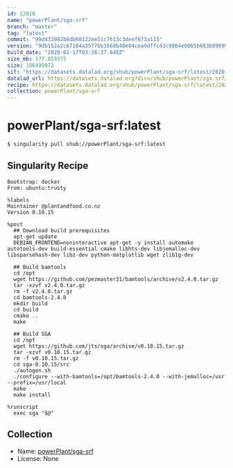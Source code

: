 ```yaml
---
id: 12018
name: "powerPlant/sga-srf"
branch: "master"
tag: "latest"
commit: "99d433982b8db60122ee51c7613c3deef673a115"
version: "9db152a2c67104a3577bb1668b40e04cea9dffc43c9804e0065b683689699b4d"
build_date: "2020-01-17T03:38:37.848Z"
size_mb: 177.859375
size: 186499072
sif: "https://datasets.datalad.org/shub/powerPlant/sga-srf/latest/2020-01-17-99d43398-9db152a2/9db152a2c67104a3577bb1668b40e04cea9dffc43c9804e0065b683689699b4d.sif"
datalad_url: https://datasets.datalad.org?dir=/shub/powerPlant/sga-srf/latest/2020-01-17-99d43398-9db152a2/
recipe: https://datasets.datalad.org/shub/powerPlant/sga-srf/latest/2020-01-17-99d43398-9db152a2/Singularity
collection: powerPlant/sga-srf
---
```


# powerPlant/sga-srf:latest

```bash
$ singularity pull shub://powerPlant/sga-srf:latest
```

## Singularity Recipe

```singularity
Bootstrap: docker
From: ubuntu:trusty

%labels
Maintainer @plantandfood.co.nz
Version 0.10.15

%post
  ## Download build prerequisites
  apt-get update
  DEBIAN_FRONTEND=noninteractive apt-get -y install automake autotools-dev build-essential cmake libhts-dev libjemalloc-dev libsparsehash-dev libz-dev python-matplotlib wget zlib1g-dev
  
  ## Build bamtools
  cd /opt
  wget https://github.com/pezmaster31/bamtools/archive/v2.4.0.tar.gz
  tar -xzvf v2.4.0.tar.gz
  rm -f v2.4.0.tar.gz
  cd bamtools-2.4.0
  mkdir build
  cd build
  cmake ..
  make

  ## Build SGA
  cd /opt
  wget https://github.com/jts/sga/archive/v0.10.15.tar.gz
  tar -xzvf v0.10.15.tar.gz
  rm -f v0.10.15.tar.gz
  cd sga-0.10.15/src
  ./autogen.sh
  ./configure --with-bamtools=/opt/bamtools-2.4.0 --with-jemalloc=/usr --prefix=/usr/local
  make
  make install

%runscript
  exec sga "$@"
```

## Collection

 - Name: [powerPlant/sga-srf](https://github.com/powerPlant/sga-srf)
 - License: None

